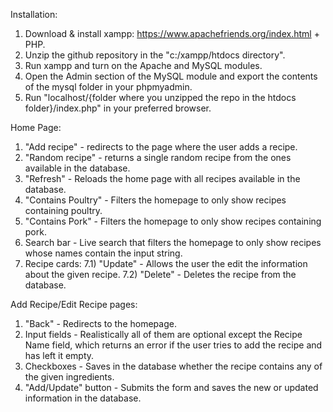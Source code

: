 Installation:
1) Download & install xampp: https://www.apachefriends.org/index.html + PHP.
2) Unzip the github repository in the "c:/xampp/htdocs directory".
3) Run xampp and turn on the Apache and MySQL modules.
4) Open the Admin section of the MySQL module and export the contents of the mysql folder in your phpmyadmin.
5) Run "localhost/{folder where you unzipped the repo in the htdocs folder}/index.php" in your preferred browser.

Home Page:
1) "Add recipe" - redirects to the page where the user adds a recipe.
2) "Random recipe" - returns a single random recipe from the ones available in the database.
3) "Refresh" - Reloads the home page with all recipes available in the database.
4) "Contains Poultry" - Filters the homepage to only show recipes containing poultry.
5) "Contains Pork" - Filters the homepage to only show recipes containing pork.
6) Search bar - Live search that filters the homepage to only show recipes whose names contain the input string.
7) Recipe cards:
7.1) "Update" - Allows the user the edit the information about the given recipe.
7.2) "Delete" - Deletes the recipe from the database.

Add Recipe/Edit Recipe pages:
1) "Back" - Redirects to the homepage.
2) Input fields - Realistically all of them are optional except the Recipe Name field, which returns an error if the user tries to add the recipe and has left it empty.
3) Checkboxes - Saves in the database whether the recipe contains any of the given ingredients.
4) "Add/Update" button - Submits the form and saves the new or updated information in the database.

